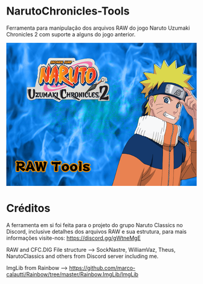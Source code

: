 # NarutoChronicles-Tools
 Ferramenta para manipulação dos arquivos RAW do jogo Naruto Uzumaki Chronicles 2 com suporte a alguns do jogo anterior.

![Capa](NUC%20Raw%20Text%20Editor/Resources/PrincipalBG.png)

# Créditos
A ferramenta em si foi feita para o projeto do grupo Naruto Classics no Discord, inclusive detalhes dos
arquivos RAW e sua estrutura, para mais informações visite-nos: https://discord.gg/gWtneMgE

RAW and CFC.DIG File structure --> SockNastre, WilliamVaz, Theus, NarutoClassics and others from Discord server including me.

ImgLib from Rainbow --> https://github.com/marco-calautti/Rainbow/tree/master/Rainbow.ImgLib/ImgLib
